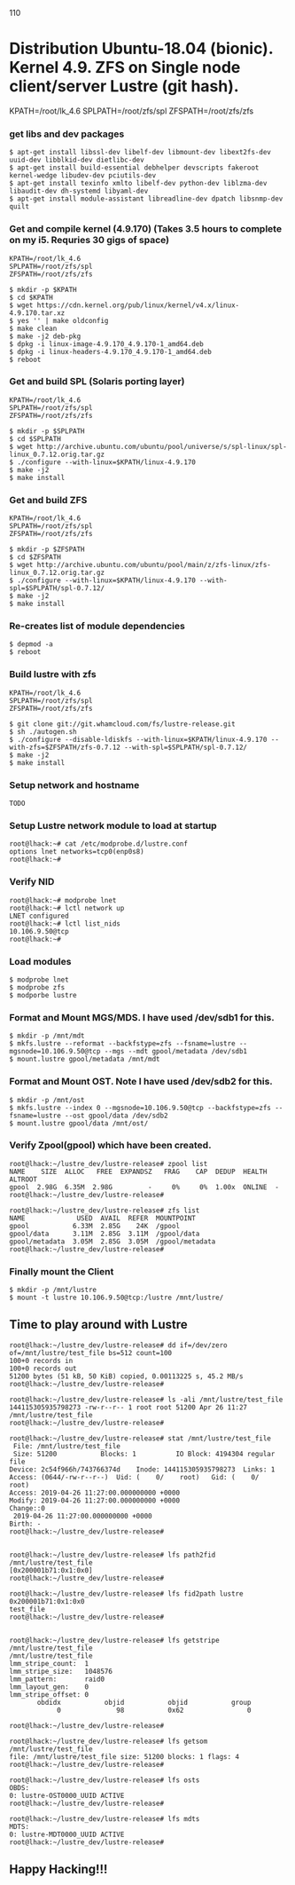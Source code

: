 110
# Distribution Ubuntu-18.04 (bionic). Kernel 4.9. ZFS on Single node client/server Lustre (git hash).

KPATH=/root/lk_4.6
SPLPATH=/root/zfs/spl
ZFSPATH=/root/zfs/zfs

### get libs and dev packages
```
$ apt-get install libssl-dev libelf-dev libmount-dev libext2fs-dev uuid-dev libblkid-dev dietlibc-dev
$ apt-get install build-essential debhelper devscripts fakeroot kernel-wedge libudev-dev pciutils-dev
$ apt-get install texinfo xmlto libelf-dev python-dev liblzma-dev libaudit-dev dh-systemd libyaml-dev
$ apt-get install module-assistant libreadline-dev dpatch libsnmp-dev quilt
```

### Get and compile kernel (4.9.170) (Takes 3.5 hours to complete on my i5. Requries 30 gigs of space)
```
KPATH=/root/lk_4.6
SPLPATH=/root/zfs/spl
ZFSPATH=/root/zfs/zfs

$ mkdir -p $KPATH
$ cd $KPATH
$ wget https://cdn.kernel.org/pub/linux/kernel/v4.x/linux-4.9.170.tar.xz
$ yes '' | make oldconfig
$ make clean
$ make -j2 deb-pkg
$ dpkg -i linux-image-4.9.170_4.9.170-1_amd64.deb
$ dpkg -i linux-headers-4.9.170_4.9.170-1_amd64.deb
$ reboot
```

### Get and build SPL (Solaris porting layer)
```
KPATH=/root/lk_4.6
SPLPATH=/root/zfs/spl
ZFSPATH=/root/zfs/zfs

$ mkdir -p $SPLPATH
$ cd $SPLPATH
$ wget http://archive.ubuntu.com/ubuntu/pool/universe/s/spl-linux/spl-linux_0.7.12.orig.tar.gz
$ ./configure --with-linux=$KPATH/linux-4.9.170
$ make -j2
$ make install
```

### Get and build ZFS
```
KPATH=/root/lk_4.6
SPLPATH=/root/zfs/spl
ZFSPATH=/root/zfs/zfs

$ mkdir -p $ZFSPATH
$ cd $ZFSPATH
$ wget http://archive.ubuntu.com/ubuntu/pool/main/z/zfs-linux/zfs-linux_0.7.12.orig.tar.gz
$ ./configure --with-linux=$KPATH/linux-4.9.170 --with-spl=$SPLPATH/spl-0.7.12/
$ make -j2
$ make install
```

### Re-creates list of module dependencies
```
$ depmod -a
$ reboot
```

### Build lustre with zfs
```
KPATH=/root/lk_4.6
SPLPATH=/root/zfs/spl
ZFSPATH=/root/zfs/zfs

$ git clone git://git.whamcloud.com/fs/lustre-release.git
$ sh ./autogen.sh
$ ./configure --disable-ldiskfs --with-linux=$KPATH/linux-4.9.170 --with-zfs=$ZFSPATH/zfs-0.7.12 --with-spl=$SPLPATH/spl-0.7.12/
$ make -j2
$ make install
```

### Setup network and hostname
```
TODO
```

### Setup Lustre network module to load at startup
```
root@lhack:~# cat /etc/modprobe.d/lustre.conf
options lnet networks=tcp0(enp0s8)
root@lhack:~#
```
### Verify NID
```
root@lhack:~# modprobe lnet
root@lhack:~# lctl network up
LNET configured
root@lhack:~# lctl list_nids
10.106.9.50@tcp
root@lhack:~#
```

### Load modules
```
$ modprobe lnet
$ modprobe zfs
$ modporbe lustre
```

### Format and Mount MGS/MDS. I have used /dev/sdb1 for this.
```
$ mkdir -p /mnt/mdt
$ mkfs.lustre --reformat --backfstype=zfs --fsname=lustre --mgsnode=10.106.9.50@tcp --mgs --mdt gpool/metadata /dev/sdb1 
$ mount.lustre gpool/metadata /mnt/mdt
```

### Format and Mount OST. Note I have used /dev/sdb2 for this.
```
$ mkdir -p /mnt/ost
$ mkfs.lustre --index 0 --mgsnode=10.106.9.50@tcp --backfstype=zfs --fsname=lustre --ost gpool/data /dev/sdb2
$ mount.lustre gpool/data /mnt/ost/
```
### Verify Zpool(gpool) which have been created.
```
root@lhack:~/lustre_dev/lustre-release# zpool list
NAME    SIZE  ALLOC   FREE  EXPANDSZ   FRAG    CAP  DEDUP  HEALTH  ALTROOT
gpool  2.98G  6.35M  2.98G         -     0%     0%  1.00x  ONLINE  -
root@lhack:~/lustre_dev/lustre-release#

root@lhack:~/lustre_dev/lustre-release# zfs list
NAME             USED  AVAIL  REFER  MOUNTPOINT
gpool           6.33M  2.85G    24K  /gpool
gpool/data      3.11M  2.85G  3.11M  /gpool/data
gpool/metadata  3.05M  2.85G  3.05M  /gpool/metadata
root@lhack:~/lustre_dev/lustre-release#
```

### Finally mount the Client
```
$ mkdir -p /mnt/lustre
$ mount -t lustre 10.106.9.50@tcp:/lustre /mnt/lustre/
```

## Time to play around with Lustre
```
root@lhack:~/lustre_dev/lustre-release# dd if=/dev/zero of=/mnt/lustre/test_file bs=512 count=100
100+0 records in
100+0 records out
51200 bytes (51 kB, 50 KiB) copied, 0.00113225 s, 45.2 MB/s
root@lhack:~/lustre_dev/lustre-release#

root@lhack:~/lustre_dev/lustre-release# ls -ali /mnt/lustre/test_file 
144115305935798273 -rw-r--r-- 1 root root 51200 Apr 26 11:27 /mnt/lustre/test_file
root@lhack:~/lustre_dev/lustre-release#

root@lhack:~/lustre_dev/lustre-release# stat /mnt/lustre/test_file
 File: /mnt/lustre/test_file
 Size: 51200           Blocks: 1          IO Block: 4194304 regular file
Device: 2c54f966h/743766374d    Inode: 144115305935798273  Links: 1
Access: (0644/-rw-r--r--)  Uid: (    0/    root)   Gid: (    0/    root)
Access: 2019-04-26 11:27:00.000000000 +0000
Modify: 2019-04-26 11:27:00.000000000 +0000
Change::0
 2019-04-26 11:27:00.000000000 +0000
Birth: -
root@lhack:~/lustre_dev/lustre-release#


root@lhack:~/lustre_dev/lustre-release# lfs path2fid /mnt/lustre/test_file
[0x200001b71:0x1:0x0]
root@lhack:~/lustre_dev/lustre-release#

root@lhack:~/lustre_dev/lustre-release# lfs fid2path lustre 0x200001b71:0x1:0x0
test_file
root@lhack:~/lustre_dev/lustre-release#


root@lhack:~/lustre_dev/lustre-release# lfs getstripe /mnt/lustre/test_file
/mnt/lustre/test_file
lmm_stripe_count:  1
lmm_stripe_size:   1048576
lmm_pattern:       raid0
lmm_layout_gen:    0
lmm_stripe_offset: 0
       obdidx           objid           objid           group
            0              98           0x62                0

root@lhack:~/lustre_dev/lustre-release#

root@lhack:~/lustre_dev/lustre-release# lfs getsom /mnt/lustre/test_file
file: /mnt/lustre/test_file size: 51200 blocks: 1 flags: 4
root@lhack:~/lustre_dev/lustre-release#

root@lhack:~/lustre_dev/lustre-release# lfs osts
OBDS:
0: lustre-OST0000_UUID ACTIVE
root@lhack:~/lustre_dev/lustre-release#

root@lhack:~/lustre_dev/lustre-release# lfs mdts
MDTS:
0: lustre-MDT0000_UUID ACTIVE
root@lhack:~/lustre_dev/lustre-release#
```

## Happy Hacking!!!
